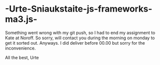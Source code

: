 # -Urte-Sniaukstaite-js-frameworks-ma3.js-

Something went wrong with my git push, so I had to end my assignment to Kate at Noroff. 
So sorry, will contact you during the morning on monday to get it sorted out. Anyways. I did deliver before 00.00 but sorry for the inconvenience. 


All the best, Urte

